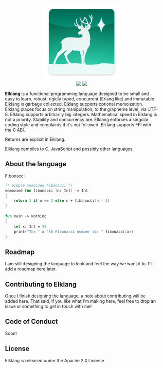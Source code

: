 <p align=center>
    <img src="Graphical Assets/logo.png" height=250px>
    <br>
    <img src="https://img.shields.io/badge/release-v0.0.0-lightgray.svg">
    <img src="https://img.shields.io/badge/license-_Apache_2.0-green">
</p>

**Elklang** is a functional programming language designed to be small and easy to learn, robust, rigidly typed, concurrent (Erlang like) and immutable. Elklang is garbage collected. Elklang supports optional memoization. Elklang places focus on string manipulation, to the grapheme level, via UTF-8. Elklang supports arbitrarily big integers. Mathematical speed in Elklang is not a priority. Stability and concurrency are. Elklang enforces a singular coding style and complaints if it's not followed. Elklang supports FFI with the C ABI.

Returns are explicit in Elklang.

Elklang compiles to C, JavaScript and possibly other languages.

## About the language

Fibonacci
```fsharp
(* Simple memoized Fibonacci *)
memozied fun fibonacci (n: Int) -> Int
{
    return 1 if n <= 2 else n + fibonacci(n - 1)
}

fun main -> Nothing
{
    let x: Int = 50
    print("The " x "th Fibonacci number is: " fibonacci(x))
}
```

## Roadmap

I am still designing the language to look and feel the way we want it to. I'll add a roadmap here later.

## Contributing to Elklang

Once I finish designing the language, a note about contributing will be added here.
That said, if you like what I'm making here, feel free to drop an issue or something to get in touch with me!

## Code of Conduct

Soon!

## License

Elklang is released under the Apache 2.0 License.
